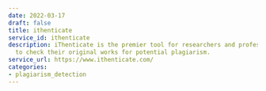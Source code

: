 ```yaml
---
date: 2022-03-17
draft: false
title: ithenticate
service_id: ithenticate
description: iThenticate is the premier tool for researchers and professional writers
  to check their original works for potential plagiarism.
service_url: https://www.ithenticate.com/
categories:
- plagiarism_detection
---
```



